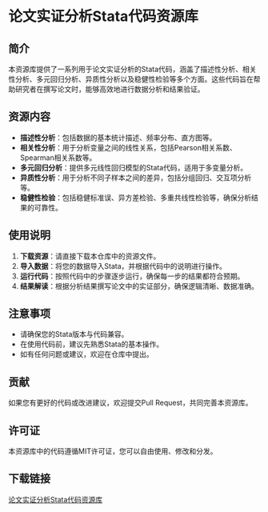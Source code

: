 # 论文实证分析Stata代码资源库

## 简介

本资源库提供了一系列用于论文实证分析的Stata代码，涵盖了描述性分析、相关性分析、多元回归分析、异质性分析以及稳健性检验等多个方面。这些代码旨在帮助研究者在撰写论文时，能够高效地进行数据分析和结果验证。

## 资源内容

- **描述性分析**：包括数据的基本统计描述、频率分布、直方图等。
- **相关性分析**：用于分析变量之间的线性关系，包括Pearson相关系数、Spearman相关系数等。
- **多元回归分析**：提供多元线性回归模型的Stata代码，适用于多变量分析。
- **异质性分析**：用于分析不同子样本之间的差异，包括分组回归、交互项分析等。
- **稳健性检验**：包括稳健标准误、异方差检验、多重共线性检验等，确保分析结果的可靠性。

## 使用说明

1. **下载资源**：请直接下载本仓库中的资源文件。
2. **导入数据**：将您的数据导入Stata，并根据代码中的说明进行操作。
3. **运行代码**：按照代码中的步骤逐步运行，确保每一步的结果都符合预期。
4. **结果解读**：根据分析结果撰写论文中的实证部分，确保逻辑清晰、数据准确。

## 注意事项

- 请确保您的Stata版本与代码兼容。
- 在使用代码前，建议先熟悉Stata的基本操作。
- 如有任何问题或建议，欢迎在仓库中提出。

## 贡献

如果您有更好的代码或改进建议，欢迎提交Pull Request，共同完善本资源库。

## 许可证

本资源库中的代码遵循MIT许可证，您可以自由使用、修改和分发。

## 下载链接

[论文实证分析Stata代码资源库](https://pan.quark.cn/s/209b47769748)